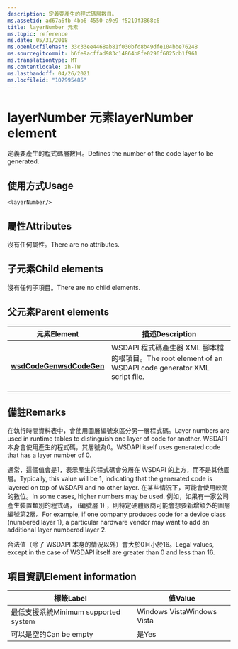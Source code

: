 ```yaml
---
description: 定義要產生的程式碼層數目。
ms.assetid: ad67a6fb-4bb6-4550-a9e9-f5219f3868c6
title: layerNumber 元素
ms.topic: reference
ms.date: 05/31/2018
ms.openlocfilehash: 33c33ee4468ab81f030bfd8b49dfe104bbe76248
ms.sourcegitcommit: b6fe9acffad983c14864b8fe0296f6025cb1f961
ms.translationtype: MT
ms.contentlocale: zh-TW
ms.lasthandoff: 04/26/2021
ms.locfileid: "107995485"
---
```

# <a name="layernumber-element"></a><span data-ttu-id="6060a-103">layerNumber 元素</span><span class="sxs-lookup"><span data-stu-id="6060a-103">layerNumber element</span></span>

<span data-ttu-id="6060a-104">定義要產生的程式碼層數目。</span><span class="sxs-lookup"><span data-stu-id="6060a-104">Defines the number of the code layer to be generated.</span></span>

## <a name="usage"></a><span data-ttu-id="6060a-105">使用方式</span><span class="sxs-lookup"><span data-stu-id="6060a-105">Usage</span></span>

``` syntax
<layerNumber/>
```

## <a name="attributes"></a><span data-ttu-id="6060a-106">屬性</span><span class="sxs-lookup"><span data-stu-id="6060a-106">Attributes</span></span>

<span data-ttu-id="6060a-107">沒有任何屬性。</span><span class="sxs-lookup"><span data-stu-id="6060a-107">There are no attributes.</span></span>

## <a name="child-elements"></a><span data-ttu-id="6060a-108">子元素</span><span class="sxs-lookup"><span data-stu-id="6060a-108">Child elements</span></span>

<span data-ttu-id="6060a-109">沒有任何子項目。</span><span class="sxs-lookup"><span data-stu-id="6060a-109">There are no child elements.</span></span>

## <a name="parent-elements"></a><span data-ttu-id="6060a-110">父元素</span><span class="sxs-lookup"><span data-stu-id="6060a-110">Parent elements</span></span>



| <span data-ttu-id="6060a-111">元素</span><span class="sxs-lookup"><span data-stu-id="6060a-111">Element</span></span>                                     | <span data-ttu-id="6060a-112">描述</span><span class="sxs-lookup"><span data-stu-id="6060a-112">Description</span></span>                                                                          |
|---------------------------------------------|--------------------------------------------------------------------------------------|
| [<span data-ttu-id="6060a-113">**wsdCodeGen**</span><span class="sxs-lookup"><span data-stu-id="6060a-113">**wsdCodeGen**</span></span>](wsdcodegen.md)<br/> | <span data-ttu-id="6060a-114">WSDAPI 程式碼產生器 XML 腳本檔的根項目。</span><span class="sxs-lookup"><span data-stu-id="6060a-114">The root element of an WSDAPI code generator XML script file.</span></span><br/> <br/> |



## <a name="remarks"></a><span data-ttu-id="6060a-115">備註</span><span class="sxs-lookup"><span data-stu-id="6060a-115">Remarks</span></span>

<span data-ttu-id="6060a-116">在執行時間資料表中，會使用圖層編號來區分另一層程式碼。</span><span class="sxs-lookup"><span data-stu-id="6060a-116">Layer numbers are used in runtime tables to distinguish one layer of code for another.</span></span> <span data-ttu-id="6060a-117">WSDAPI 本身會使用產生的程式碼，其層號為0。</span><span class="sxs-lookup"><span data-stu-id="6060a-117">WSDAPI itself uses generated code that has a layer number of 0.</span></span>

<span data-ttu-id="6060a-118">通常，這個值會是1，表示產生的程式碼會分層在 WSDAPI 的上方，而不是其他圖層。</span><span class="sxs-lookup"><span data-stu-id="6060a-118">Typically, this value will be 1, indicating that the generated code is layered on top of WSDAPI and no other layer.</span></span> <span data-ttu-id="6060a-119">在某些情況下，可能會使用較高的數位。</span><span class="sxs-lookup"><span data-stu-id="6060a-119">In some cases, higher numbers may be used.</span></span> <span data-ttu-id="6060a-120">例如，如果有一家公司產生裝置類別的程式碼， (編號層 1) ，則特定硬體廠商可能會想要新增額外的圖層編號第2層。</span><span class="sxs-lookup"><span data-stu-id="6060a-120">For example, if one company produces code for a device class (numbered layer 1), a particular hardware vendor may want to add an additional layer numbered layer 2.</span></span>

<span data-ttu-id="6060a-121">合法值（除了 WSDAPI 本身的情況以外）會大於0且小於16。</span><span class="sxs-lookup"><span data-stu-id="6060a-121">Legal values, except in the case of WSDAPI itself are greater than 0 and less than 16.</span></span>

## <a name="element-information"></a><span data-ttu-id="6060a-122">項目資訊</span><span class="sxs-lookup"><span data-stu-id="6060a-122">Element information</span></span>



| <span data-ttu-id="6060a-123">標籤</span><span class="sxs-lookup"><span data-stu-id="6060a-123">Label</span></span> | <span data-ttu-id="6060a-124">值</span><span class="sxs-lookup"><span data-stu-id="6060a-124">Value</span></span> |
|-------------------------------------|---------------|
| <span data-ttu-id="6060a-125">最低支援系統</span><span class="sxs-lookup"><span data-stu-id="6060a-125">Minimum supported system</span></span><br/> | <span data-ttu-id="6060a-126">Windows Vista</span><span class="sxs-lookup"><span data-stu-id="6060a-126">Windows Vista</span></span> |
| <span data-ttu-id="6060a-127">可以是空的</span><span class="sxs-lookup"><span data-stu-id="6060a-127">Can be empty</span></span>                        | <span data-ttu-id="6060a-128">是</span><span class="sxs-lookup"><span data-stu-id="6060a-128">Yes</span></span>           |



 

 




